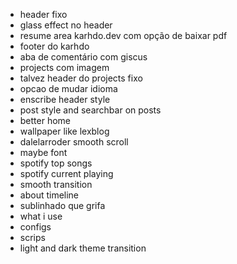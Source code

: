 - header fixo
- glass effect no header
- resume area karhdo.dev com opção de baixar pdf
- footer do karhdo
- aba de comentário com giscus
- projects com imagem
- talvez header do projects fixo
- opcao de mudar idioma
- enscribe header style
- post style and searchbar on posts
- better home
- wallpaper like lexblog
- dalelarroder smooth scroll
- maybe font
- spotify top songs
- spotify current playing
- smooth transition
- about timeline
- sublinhado que grifa
- what i use
- configs
- scrips
- light and dark theme transition
